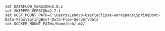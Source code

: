     set DATAFLOW_VERSION=2.8.1
    set SKIPPER_VERSION=2.7.1
    set HOST_MOUNT_PATH=C:\Users\Lenovo-User\eclipse-workspace\SpringBoot-Data-Flow\SpringBoot-Data-Flow-Server\data
    set DOCKER_MOUNT_PATH=/home/cnb/.m2/

